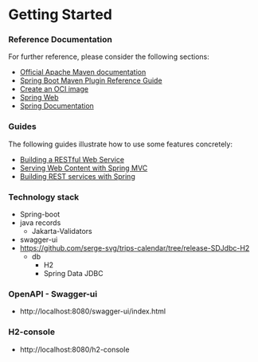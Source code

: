 # Getting Started

### Reference Documentation
For further reference, please consider the following sections:

* [Official Apache Maven documentation](https://maven.apache.org/guides/index.html)
* [Spring Boot Maven Plugin Reference Guide](https://docs.spring.io/spring-boot/docs/3.0.6/maven-plugin/reference/html/)
* [Create an OCI image](https://docs.spring.io/spring-boot/docs/3.0.6/maven-plugin/reference/html/#build-image)
* [Spring Web](https://docs.spring.io/spring-boot/docs/3.0.6/reference/htmlsingle/#web)
* [Spring Documentation](https://docs.spring.io/spring-framework/reference/)

### Guides
The following guides illustrate how to use some features concretely:

* [Building a RESTful Web Service](https://spring.io/guides/gs/rest-service/)
* [Serving Web Content with Spring MVC](https://spring.io/guides/gs/serving-web-content/)
* [Building REST services with Spring](https://spring.io/guides/tutorials/rest/)

### Technology stack
* Spring-boot
* java records
    * Jakarta-Validators
* swagger-ui
* https://github.com/serge-svg/trips-calendar/tree/release-SDJdbc-H2
    * db
        * H2
        * Spring Data JDBC


### OpenAPI - Swagger-ui
* http://localhost:8080/swagger-ui/index.html

### H2-console
* http://localhost:8080/h2-console